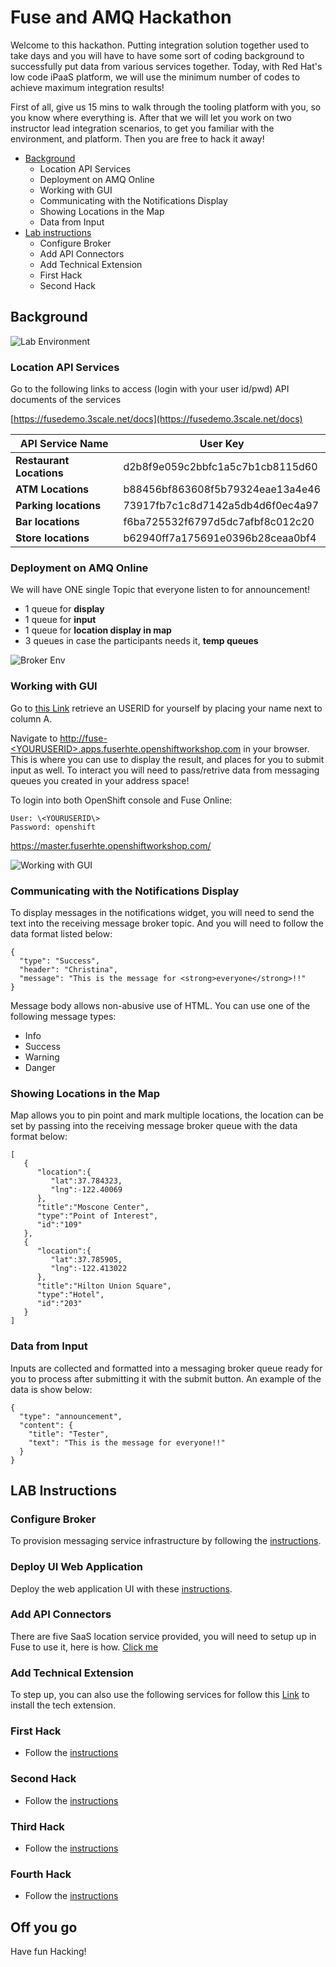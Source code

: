 # Fuse and AMQ Hackathon

Welcome to this hackathon. Putting integration solution together used to take days and you will have to have some sort of coding background to successfully put data from various services together. Today, with Red Hat's low code iPaaS platform, we will use the minimum number of codes to achieve maximum integration results! 

First of all, give us 15 mins to walk through the tooling platform with you,  so you know where everything is. After that we will let you work on two instructor lead integration scenarios, to get you familiar with the environment, and platform. Then you are free to hack it away! 

- [Background](#background)
	- Location API Services
	- Deployment on AMQ Online
	- Working with GUI
	- Communicating with the Notifications Display 
	- Showing Locations in the Map
	- Data from Input
- [Lab instructions](#lab-instructions)
	- Configure Broker
	- Add API Connectors
	- Add Technical Extension
	- First Hack
	- Second Hack

## Background 

![Lab Environment](docs/images/labenv.png)

### Location API Services

Go to the following links to access  (login with your user id/pwd)
API documents of the services 

[https://fusedemo.3scale.net/docs](https://fusedemo.3scale.net/docs)

| API Service Name | User Key |
|------------------|----------|
| **Restaurant Locations** | d2b8f9e059c2bbfc1a5c7b1cb8115d60 |
| **ATM Locations** |  b88456bf863608f5b79324eae13a4e46 |
| **Parking locations** | 73917fb7c1c8d7142a5db4d6f0ec4a97 |
| **Bar locations** |  f6ba725532f6797d5dc7afbf8c012c20 |
| **Store locations** | b62940ff7a175691e0396b28ceaa0bf4 |

### Deployment on AMQ Online

We will have ONE single Topic that everyone listen to for announcement! 

- 1 queue for __display__
- 1 queue for __input__
- 1 queue for __location display in map__
- 3 queues in case the participants needs it, __temp queues__

![Broker Env](docs/images/msgenv.png)

### Working with GUI

Go to [this Link](https://docs.google.com/spreadsheets/d/1Y27mtrPC_WHdN32oFzZ_N0qTi4BIPm63yYjTPu2HEQc/edit#gid=0) retrieve an USERID for yourself by placing your name next to column A.  

Navigate to [http://fuse-\<YOURUSERID\>.apps.fuserhte.openshiftworkshop.com](http://fuse-\<YOURUSERID\>.apps.fuserhte.openshiftworkshop.com) in your browser. This is where you can use to display the result, and places for you to submit input as well.  To interact you will need to pass/retrive data from messaging queues you created in your address space!

To login into both OpenShift console and Fuse Online:

```
User: \<YOURUSERID\>
Password: openshift
```
https://master.fuserhte.openshiftworkshop.com/

![Working with GUI](docs/images/gui.png)

### Communicating with the Notifications Display 

To display messages in the notifications widget, you will need to send the text into the receiving message broker topic. And you will need to follow the data format listed below: 

```
{
  "type": "Success",
  "header": "Christina",
  "message": "This is the message for <strong>everyone</strong>!!"
}
```

Message body allows non-abusive use of HTML. You can use one of the following message types:

* Info
* Success
* Warning
* Danger


### Showing Locations in the Map
Map allows you to pin point and mark multiple locations, the location can be set by passing into the receiving message broker queue with the data format below:

````
[
   {
      "location":{
         "lat":37.784323,
         "lng":-122.40069
      },
      "title":"Moscone Center",
      "type":"Point of Interest",
      "id":"109"
   },
   {
      "location":{
         "lat":37.785905,
         "lng":-122.413022
      },
      "title":"Hilton Union Square",
      "type":"Hotel",
      "id":"203"
   }
]
````


### Data from Input
Inputs are collected and formatted into a messaging broker queue ready for you to process after submitting it with the submit button. An example of the data is show below:

```
{
  "type": "announcement",
  "content": {
    "title": "Tester",
    "text": "This is the message for everyone!!"
  }
}
```



## LAB Instructions

### Configure Broker

To provision messaging service infrastructure by following the [instructions](docs/service-catalog-tutorial.md). 

### Deploy UI Web Application

Deploy the web application UI with these [instructions](docs/web-application-ui.md).

### Add API Connectors

There are five SaaS location service provided, you will need to setup up in Fuse to use it, here is how. [Click me](docs/custom-api-connector.md)

### Add Technical Extension

To step up, you can also use the following services for follow this [Link](docs/tech-extension.md) to install the tech extension.

### First Hack

- Follow the [instructions](docs/hack-01.md) 

### Second Hack

- Follow the [instructions](docs/hack-02.md) 

### Third Hack

- Follow the [instructions](docs/hack-03.md) 

### Fourth Hack

- Follow the [instructions](docs/hack-04.md) 

## Off you go 
Have fun Hacking!
